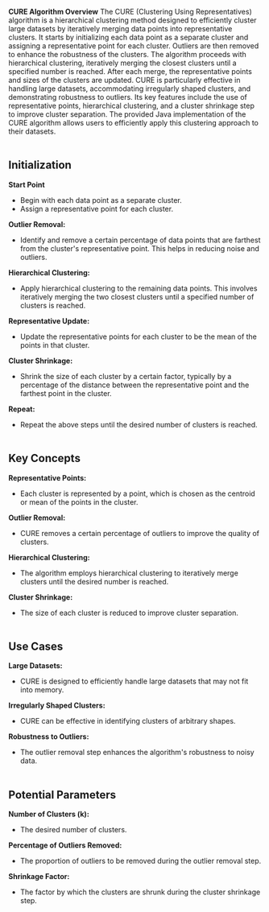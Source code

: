 **CURE Algorithm Overview**
The CURE (Clustering Using Representatives) algorithm is a hierarchical clustering method designed to efficiently cluster large datasets by iteratively merging data points into representative clusters. It starts by initializing each data point as a separate cluster and assigning a representative point for each cluster. Outliers are then removed to enhance the robustness of the clusters. The algorithm proceeds with hierarchical clustering, iteratively merging the closest clusters until a specified number is reached. After each merge, the representative points and sizes of the clusters are updated. CURE is particularly effective in handling large datasets, accommodating irregularly shaped clusters, and demonstrating robustness to outliers. Its key features include the use of representative points, hierarchical clustering, and a cluster shrinkage step to improve cluster separation. The provided Java implementation of the CURE algorithm allows users to efficiently apply this clustering approach to their datasets.<br></br>

<h2>Initialization</h2>

**Start Point**
- Begin with each data point as a separate cluster.
- Assign a representative point for each cluster.

**Outlier Removal:**
- Identify and remove a certain percentage of data points that are farthest from the cluster's representative point. This helps in reducing noise and outliers.

**Hierarchical Clustering:**
- Apply hierarchical clustering to the remaining data points. This involves iteratively merging the two closest clusters until a specified number of clusters is reached.

**Representative Update:**
- Update the representative points for each cluster to be the mean of the points in that cluster.

**Cluster Shrinkage:**
- Shrink the size of each cluster by a certain factor, typically by a percentage of the distance between the representative point and the farthest point in the cluster.

**Repeat:**
- Repeat the above steps until the desired number of clusters is reached.
<br></br>

<h2>Key Concepts</h2>

**Representative Points:**
- Each cluster is represented by a point, which is chosen as the centroid or mean of the points in the cluster.

**Outlier Removal:**
- CURE removes a certain percentage of outliers to improve the quality of clusters.

**Hierarchical Clustering:**
- The algorithm employs hierarchical clustering to iteratively merge clusters until the desired number is reached.

**Cluster Shrinkage:**
- The size of each cluster is reduced to improve cluster separation.
<br></br>

<h2>Use Cases</h2>

**Large Datasets:**
- CURE is designed to efficiently handle large datasets that may not fit into memory.

**Irregularly Shaped Clusters:**
- CURE can be effective in identifying clusters of arbitrary shapes.

**Robustness to Outliers:**
- The outlier removal step enhances the algorithm's robustness to noisy data.
<br></br>

<h2>Potential Parameters</h2>

**Number of Clusters (k):**
- The desired number of clusters.

**Percentage of Outliers Removed:**
- The proportion of outliers to be removed during the outlier removal step.

**Shrinkage Factor:**
- The factor by which the clusters are shrunk during the cluster shrinkage step.